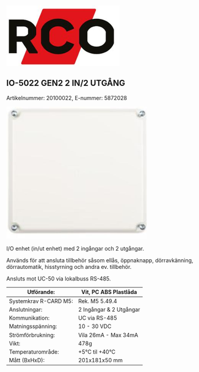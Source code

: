 ![](_page_0_Picture_0.jpeg)

## IO-5022 GEN2 2 IN/2 UTGÅNG

Artikelnummer: 20100022, E-nummer: 5872028

![](_page_0_Picture_3.jpeg)

I/O enhet (in/ut enhet) med 2 ingångar och 2 utgångar.

Används för att ansluta tillbehör såsom ellås, öppnaknapp, dörravkänning, dörrautomatik, hisstyrning och andra ev. tillbehör.

Ansluts mot UC-50 via lokalbuss RS-485.

| Utförande:            | Vit, PC ABS Plastlåda   |
|-----------------------|-------------------------|
| Systemkrav R-CARD M5: | Rek. M5 5.49.4          |
| Anslutningar:         | 2 Ingångar & 2 Utgångar |
| Kommunikation:        | UC via RS-485           |
| Matningsspänning:     | 10 - 30 VDC             |
| Strömförbrukning:     | Vila 26mA - Max 34mA    |
| Vikt:                 | 478g                    |
| Temperaturområde:     | +5°C til +40°C          |
| Mått (BxHxD):         | 201x181x50 mm           |